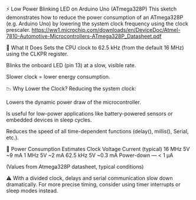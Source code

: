 ⚡ Low Power Blinking LED on Arduino Uno (ATmega328P)
This sketch demonstrates how to reduce the power consumption of an ATmega328P (e.g. Arduino Uno) by lowering the system clock frequency using the clock prescaler.
https://ww1.microchip.com/downloads/en/DeviceDoc/Atmel-7810-Automotive-Microcontrollers-ATmega328P_Datasheet.pdf

🧠 What It Does
Sets the CPU clock to 62.5 kHz (from the default 16 MHz) using the CLKPR register.

Blinks the onboard LED (pin 13) at a slow, visible rate.

Slower clock = lower energy consumption.

📉 Why Lower the Clock?
Reducing the system clock:

Lowers the dynamic power draw of the microcontroller.

Is useful for low-power applications like battery-powered sensors or embedded devices in sleep cycles.

Reduces the speed of all time-dependent functions (delay(), millis(), Serial, etc.).

🔋 Power Consumption Estimates
Clock	Voltage	Current (typical)
16 MHz	5V	~9 mA
1 MHz	5V	~2 mA
62.5 kHz	5V	~0.3 mA
Power-down	—	< 1 µA

(Values from Atmega328P datasheet, typical conditions)

⚠️ With a divided clock, delays and serial communication slow down dramatically.
For more precise timing, consider using timer interrupts or sleep modes instead.


